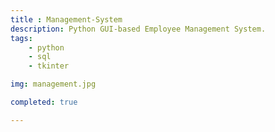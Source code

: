 ```yaml
---
title : Management-System
description: Python GUI-based Employee Management System.
tags:
    - python
    - sql
    - tkinter

img: management.jpg

completed: true

---
```



